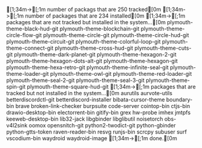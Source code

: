   [1;34m->[;1m number of packags that are 250 tracked[0m
  [1;34m->[;1m number of packages that are 234 installed[0m
  [1;34m->[;1m packages that are not tracked but installed in the system...[0m
plymouth-theme-black-hud-git
plymouth-theme-blockchain-git
plymouth-theme-circle-flow-git
plymouth-theme-circle-git
plymouth-theme-circle-hud-git
plymouth-theme-circuit-git
plymouth-theme-colorful-loop-git
plymouth-theme-connect-git
plymouth-theme-cross-hud-git
plymouth-theme-cuts-git
plymouth-theme-dark-planet-git
plymouth-theme-hexagon-2-git
plymouth-theme-hexagon-dots-alt-git
plymouth-theme-hexagon-git
plymouth-theme-hexa-retro-git
plymouth-theme-infinite-seal-git
plymouth-theme-loader-git
plymouth-theme-owl-git
plymouth-theme-red-loader-git
plymouth-theme-seal-2-git
plymouth-theme-seal-3-git
plymouth-theme-spin-git
plymouth-theme-square-hud-git
  [1;34m->[;1m packages that are tracked but not installed in the system...[0m
aurutils
aurvote-utils
betterdiscordctl-git
betterdiscord-installer
bibata-cursor-theme
boundary-bin
brave
broken-link-checker
burpsuite
code-server
cointop-bin
ctjs-bin
drawio-desktop-bin
electorrent-bin
gitify-bin
grex
hw-probe
imhex
jmtpfs
keeweb-desktop-bin
lib32-jack
libgbinder
libglibutil
noisetorch
obs-v4l2sink
oomox
opensnitch-git
python2-twodict-git
python-gbinder
python-gtts-token
raven-reader-bin
resvg
runjs-bin
scrcpy
subuser
surf
vscodium-bin
waydroid
waydroid-image
  [1;34m->[;1m done.[0m
